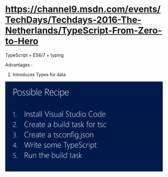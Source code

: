 # https://channel9.msdn.com/events/TechDays/Techdays-2016-The-Netherlands/TypeScript-From-Zero-to-Hero

TypeScript = ES6/7 + typing

Advantages : 

1. Introduces Types for data

![alt text](https://github.com/sasi86/JavaScript/blob/master/1.PNG)

